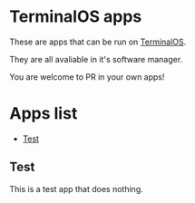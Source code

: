 # TerminalOS apps
These are apps that can be run on [TerminalOS](https://github.com/Tsunami014/TerminalOS).

They are all avaliable in it's software manager.

You are welcome to PR in your own apps!

# Apps list
- [Test](#test)

## Test
This is a test app that does nothing.
